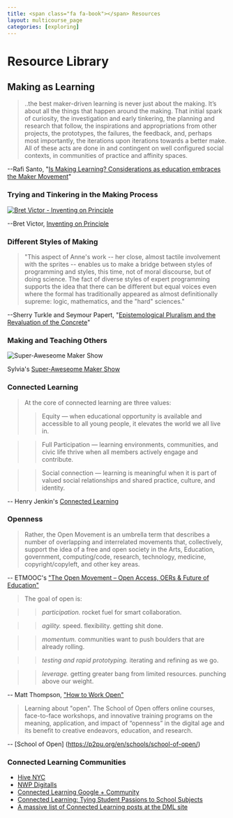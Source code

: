 ```yaml
---
title: <span class="fa fa-book"></span> Resources
layout: multicourse_page
categories: [exploring]
---
```


# Resource Library

## Making as Learning

>..the best maker-driven learning is never just about the making. It’s about all the things that happen around the making. That initial spark of curiosity, the investigation and early tinkering, the planning and research that follow, the inspirations and appropriations from other projects, the prototypes, the failures, the feedback, and, perhaps most importantly, the iterations upon iterations towards a better make. All of these acts are done in and contingent on well configured social contexts, in communities of practice and affinity spaces. 

--Rafi Santo, "[Is Making Learning? Considerations as education embraces the Maker Movement](http://empathetics.org/2013/02/12/is-making-learning-considerations-as-education-embraces-the-maker-movement/?)"

### Trying and Tinkering in the Making Process

[![Bret Victor - Inventing on Principle](http://img.youtube.com/vi/wxWM4t68cR4/0.jpg)](http://www.youtube.com/watch?v=wxWM4t68cR4)

--Bret Victor, [Inventing on Principle](http://worrydream.com/InventingOnPrinciple/)

### Different Styles of Making

>"This aspect of Anne's work -- her close, almost tactile involvement with the sprites -- enables us to make a bridge between styles of programming and styles, this time, not of moral discourse, but of doing science. The fact of diverse styles of expert programming supports the idea that there can be different but equal voices even where the formal has traditionally appeared as almost definitionally supreme: logic, mathematics, and the "hard" sciences."

--Sherry Turkle and Seymour Papert, "[Epistemological Pluralism and the Revaluation of the Concrete](http://www.papert.org/articles/EpistemologicalPluralism.html)"

### Making and Teaching Others 

![Super-Aweseome Maker Show](https://farm4.staticflickr.com/3707/13227021714_16915001c3_z.jpg "Sylvia's Super Awesome Maker Show")

Sylvia's [Super-Aweseome Maker Show](http://sylviashow.com/)

### Connected Learning
> At the core of connected learning are three values: 
>>Equity — when educational opportunity is available and accessible to all young people, it elevates the world we all live in. 

>>Full Participation — learning environments, communities, and civic life thrive when all members actively engage and contribute.

>>Social connection — learning is meaningful when it is part of valued social relationships and shared practice, culture, and identity. 
>

-- Henry Jenkin's [Connected Learning](http://henryjenkins.org/2012/03/connected_learning_a_new_parad.html) 

### Openness 

> Rather, the Open Movement is an umbrella term that describes a number of overlapping and interrelated movements that, collectively, support the idea of a free and open society in the Arts, Education, government, computing/code, research, technology, medicine, copyright/copyleft, and other key areas. 

-- ETMOOC's ["The Open Movement – Open Access, OERs & Future of Education"](http://etmooc.org/blog/2013/03/02/topic-4-the-open-movement-open-access-oers-future-of-education/)

> The goal of open is:

>>*participation.* rocket fuel for smart collaboration.

>>*agility.* speed. flexibility. getting shit done.

>>*momentum.* communities want to push boulders that are already rolling.

>>*testing and rapid prototyping.* iterating and refining as we go.

>>*leverage.* getting greater bang from limited resources. punching above our weight.

-- Matt Thompson, ["How to Work Open"](http://openmatt.org/2011/04/06/how-to-work-open/)

>Learning about "open".  The School of Open offers online courses, face-to-face workshops, and innovative training programs on the meaning, application, and impact of “openness” in the digital age and its benefit to creative endeavors, education, and research. 

-- [School of Open] (https://p2pu.org/en/schools/school-of-open/)

### Connected Learning Communities

* <a href="http://explorecreateshare.org">Hive NYC</a> 
* <a href="http://digitalis.nwp.org">NWP DigitalIs</a> 
* <a href="https://plus.google.com/u/0/communities/113655426574061601680?cfem=1">Connected Learning Google + Community</a>
* <a href="http://blogs.kqed.org/mindshift/2013/04/connected-learning-tying-to-student-passions-to-school-subjects/">Connected Learning: Tying Student Passions to School Subjects</a>
* <a href="http://dmlcentral.net/tags/connected-learning">A massive list of Connected Learning posts at the DML site</a>




